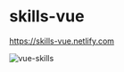 # skills-vue
https://skills-vue.netlify.com

![vue-skills](https://user-images.githubusercontent.com/30718575/67162012-01b4ce00-f315-11e9-9154-0e225f442854.PNG)
